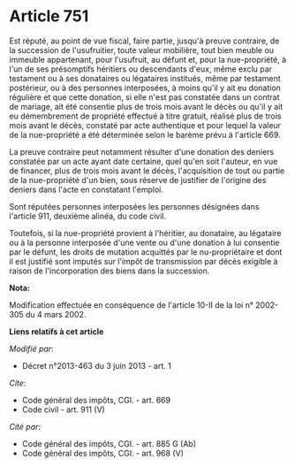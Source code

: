 # Article 751

Est réputé, au point de vue fiscal, faire partie, jusqu'à preuve contraire, de la succession de l'usufruitier, toute valeur
mobilière, tout bien meuble ou immeuble appartenant, pour l'usufruit, au défunt et, pour la nue-propriété, à l'un de ses
présomptifs héritiers ou descendants d'eux, même exclu par testament ou à ses donataires ou légataires institués, même par
testament postérieur, ou à des personnes interposées, à moins qu'il y ait eu donation régulière et que cette donation, si
elle n'est pas constatée dans un contrat de mariage, ait été consentie plus de trois mois avant le décès ou qu'il y ait eu
démembrement de propriété effectué à titre gratuit, réalisé plus de trois mois avant le décès, constaté par acte authentique
et pour lequel la valeur de la nue-propriété a été déterminée selon le barème prévu à l'article 669. 

La preuve contraire peut notamment résulter d'une donation des deniers constatée par un acte ayant date certaine, quel qu'en
soit l'auteur, en vue de financer, plus de trois mois avant le décès, l'acquisition de tout ou partie de la nue-propriété
d'un bien, sous réserve de justifier de l'origine des deniers dans l'acte en constatant l'emploi. 

Sont réputées personnes interposées les personnes désignées dans l'article 911, deuxième alinéa, du code civil. 

Toutefois, si la nue-propriété provient à l'héritier, au donataire, au légataire ou à la personne interposée d'une vente ou
d'une donation à lui consentie par le défunt, les droits de mutation acquittés par le nu-propriétaire et dont il est justifié
sont imputés sur l'impôt de transmission par décès exigible à raison de l'incorporation des biens dans la succession.

**Nota:**

Modification effectuée en conséquence de l'article 10-II de la loi n° 2002-305 du 4 mars 2002.

**Liens relatifs à cet article**

_Modifié par_:

  - Décret n°2013-463 du 3 juin 2013 - art. 1

_Cite_:

  - Code général des impôts, CGI. - art. 669
  - Code civil - art. 911 (V)

_Cité par_:

  - Code général des impôts, CGI. - art. 885 G (Ab)
  - Code général des impôts, CGI. - art. 968 (V)
